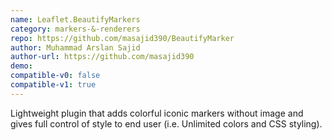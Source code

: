 ```yaml
---
name: Leaflet.BeautifyMarkers
category: markers-&-renderers
repo: https://github.com/masajid390/BeautifyMarker
author: Muhammad Arslan Sajid
author-url: https://github.com/masajid390
demo: 
compatible-v0: false
compatible-v1: true
---
```


Lightweight plugin that adds colorful iconic markers without image and gives full control of style to end user (i.e. Unlimited colors and CSS styling).
